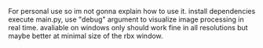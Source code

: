 For personal use so im not gonna explain how to use it.
install dependencies
execute main.py, use "debug" argument to visualize image processing in real time.
avaliable on windows only
should work fine in all resolutions but maybe better at minimal size of the rbx window.
